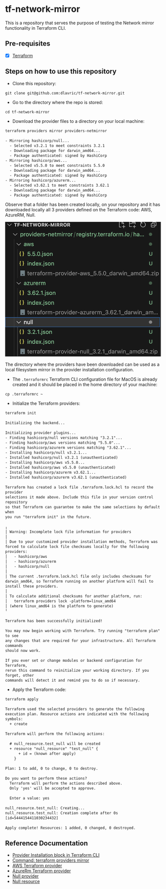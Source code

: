 # tf-network-mirror

This is a repository that serves the purpose of testing the Network mirror functionality in Terraform CLI.


## Pre-requisites

- [X] [Terraform](https://www.terraform.io/downloads)

## Steps on how to use this repository

- Clone this repository:
```shell
git clone git@github.com:dlavric/tf-network-mirror.git
```

- Go to the directory where the repo is stored:
```shell
cd tf-network-mirror
```

- Download the provider files to a directory on your local machine:
```shell
terraform providers mirror providers-netmirror

- Mirroring hashicorp/null...
  - Selected v3.2.1 to meet constraints 3.2.1
  - Downloading package for darwin_amd64...
  - Package authenticated: signed by HashiCorp
- Mirroring hashicorp/aws...
  - Selected v5.5.0 to meet constraints 5.5.0
  - Downloading package for darwin_amd64...
  - Package authenticated: signed by HashiCorp
- Mirroring hashicorp/azurerm...
  - Selected v3.62.1 to meet constraints 3.62.1
  - Downloading package for darwin_amd64...
  - Package authenticated: signed by HashiCorp
```

Observe that a folder has been created locally, on your repository and it has downloaded locally all 3 providers 
defined on the Terraform code: AWS, AzureRM, Null.

![Providerpicture](https://github.com/dlavric/tf-network-mirror/blob/main/pictures/provider-picture.png)

The directory where the providers have been downloaded can be used as a local filesystem mirror in the 
provider installation configuration.

- The `.terraformrc` Terraform CLI configuration file for MacOS is already created and it should be placed in the home directory of your machine:
```shell
cp .terraformrc ~
```

- Initialize the Terraform providers:
```shell
terraform init

Initializing the backend...

Initializing provider plugins...
- Finding hashicorp/null versions matching "3.2.1"...
- Finding hashicorp/aws versions matching "5.5.0"...
- Finding hashicorp/azurerm versions matching "3.62.1"...
- Installing hashicorp/null v3.2.1...
- Installed hashicorp/null v3.2.1 (unauthenticated)
- Installing hashicorp/aws v5.5.0...
- Installed hashicorp/aws v5.5.0 (unauthenticated)
- Installing hashicorp/azurerm v3.62.1...
- Installed hashicorp/azurerm v3.62.1 (unauthenticated)

Terraform has created a lock file .terraform.lock.hcl to record the provider
selections it made above. Include this file in your version control repository
so that Terraform can guarantee to make the same selections by default when
you run "terraform init" in the future.

╷
│ Warning: Incomplete lock file information for providers
│ 
│ Due to your customized provider installation methods, Terraform was forced to calculate lock file checksums locally for the following providers:
│   - hashicorp/aws
│   - hashicorp/azurerm
│   - hashicorp/null
│ 
│ The current .terraform.lock.hcl file only includes checksums for darwin_amd64, so Terraform running on another platform will fail to install these providers.
│ 
│ To calculate additional checksums for another platform, run:
│   terraform providers lock -platform=linux_amd64
│ (where linux_amd64 is the platform to generate)
╵

Terraform has been successfully initialized!

You may now begin working with Terraform. Try running "terraform plan" to see
any changes that are required for your infrastructure. All Terraform commands
should now work.

If you ever set or change modules or backend configuration for Terraform,
rerun this command to reinitialize your working directory. If you forget, other
commands will detect it and remind you to do so if necessary.
```

- Apply the Terraform code:
```shell
terraform apply

Terraform used the selected providers to generate the following execution plan. Resource actions are indicated with the following symbols:
  + create

Terraform will perform the following actions:

  # null_resource.test_null will be created
  + resource "null_resource" "test_null" {
      + id = (known after apply)
    }

Plan: 1 to add, 0 to change, 0 to destroy.

Do you want to perform these actions?
  Terraform will perform the actions described above.
  Only 'yes' will be accepted to approve.

  Enter a value: yes

null_resource.test_null: Creating...
null_resource.test_null: Creation complete after 0s [id=5444154411030234432]

Apply complete! Resources: 1 added, 0 changed, 0 destroyed.
```

## Reference Documentation

- [Provider Installation block in Terraform CLI](https://developer.hashicorp.com/terraform/cli/config/config-file#explicit-installation-method-configuration)
- [Command: terraform providers mirror](https://developer.hashicorp.com/terraform/cli/commands/providers/mirror)
- [AWS Terraform provider](https://registry.terraform.io/providers/hashicorp/aws/latest)
- [AzureRm Terraform provider](https://registry.terraform.io/providers/hashicorp/azurerm/latest)
- [Null provider](https://registry.terraform.io/providers/hashicorp/null/latest)
- [Null resource](https://registry.terraform.io/providers/hashicorp/null/latest/docs/resources/resource?source=post_page---------------------------)
